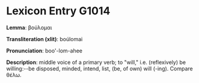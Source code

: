 # Lexicon Entry G1014

**Lemma**: βούλομαι

**Transliteration (xlit)**: boúlomai

**Pronunciation**: boo'-lom-ahee

**Description**:
middle voice of a primary verb; to "will," i.e. (reflexively) be willing:--be disposed, minded, intend, list, (be, of own) will (-ing). Compare θέλω.
